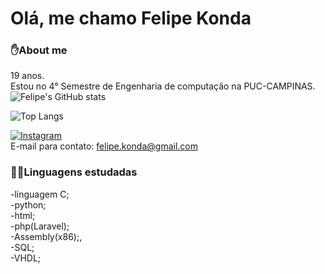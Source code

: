 # Olá, me chamo Felipe Konda
### ✋About me
19 anos.
<br>
Estou no 4° Semestre de Engenharia de computação na PUC-CAMPINAS.
<br>
![Felipe's GitHub stats](https://github-readme-stats.vercel.app/api?username=FelipeDiasKonda&show_icons=true&theme=dracula)

![Top Langs](https://github-readme-stats.vercel.app/api/top-langs/?username=FelipeDiasKonda&hide_progress=true&theme=dracula)

[![Instagram](https://img.shields.io/badge/Instagram-E4405F?style=for-the-badge&logo=instagram&logoColor=white)](https://www.instagram.com/felipe_konda/)
<br>
E-mail para contato: felipe.konda@gmail.com
<br>
### 👨‍💻Linguagens estudadas
-linguagem C;<br>
-python;<br>
-html;<br>
-php(Laravel);<br>
-Assembly(x86);,<br>
-SQL;<br>
-VHDL;



